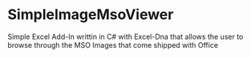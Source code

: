 # SimpleImageMsoViewer

Simple Excel Add-In writtin in C# with Excel-Dna that allows the user to browse through the MSO Images that come shipped with Office
